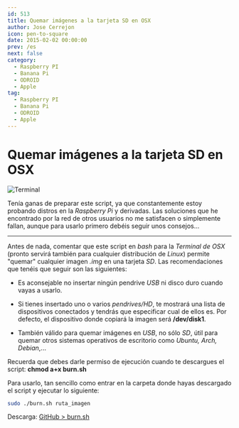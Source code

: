 ```yaml
---
id: 513
title: Quemar imágenes a la tarjeta SD en OSX
author: Jose Cerrejon
icon: pen-to-square
date: 2015-02-02 00:00:00
prev: /es
next: false
category:
  - Raspberry PI
  - Banana Pi
  - ODROID
  - Apple
tag:
  - Raspberry PI
  - Banana Pi
  - ODROID
  - Apple
---
```


# Quemar imágenes a la tarjeta SD en OSX

![Terminal](/images/2015/02/burnSD.png)

Tenía ganas de preparar este script, ya que constantemente estoy probando distros en la *Raspberry Pi* y derivadas. Las soluciones que he encontrado por la red de otros usuarios no me satisfacen o simplemente fallan, aunque para usarlo primero debéis seguir unos consejos...

- - -
Antes de nada, comentar que este script en *bash* para la *Terminal de OSX* (pronto servirá también para cualquier distribución de *Linux*) permite "quemar" cualquier imagen *.img* en una tarjeta *SD*. Las recomendaciones que tenéis que seguir son las siguientes:

* Es aconsejable no insertar ningún pendrive *USB* ni disco duro cuando vayas a usarlo.

* Si tienes insertado uno o varios *pendrives/HD*, te mostrará una lista de dispositivos conectados y tendrás que especificar cual de ellos es. Por defecto, el dispositivo donde copiará la imagen será **/dev/disk1**. 

* También válido para quemar imágenes en *USB*, no sólo *SD*, útil para quemar otros sistemas operativos de escritorio como *Ubuntu, Arch, Debian*,...

Recuerda que debes darle permiso de ejecución cuando te descargues el script: **chmod a+x burn.sh**

Para usarlo, tan sencillo como entrar en la carpeta donde hayas descargado el script y ejecutar lo siguiente:

```bash
sudo ./burn.sh ruta_imagen
```

Descarga: [GitHub > burn.sh](https://github.com/jmcerrejon/scripts/raw/master/burn.sh)